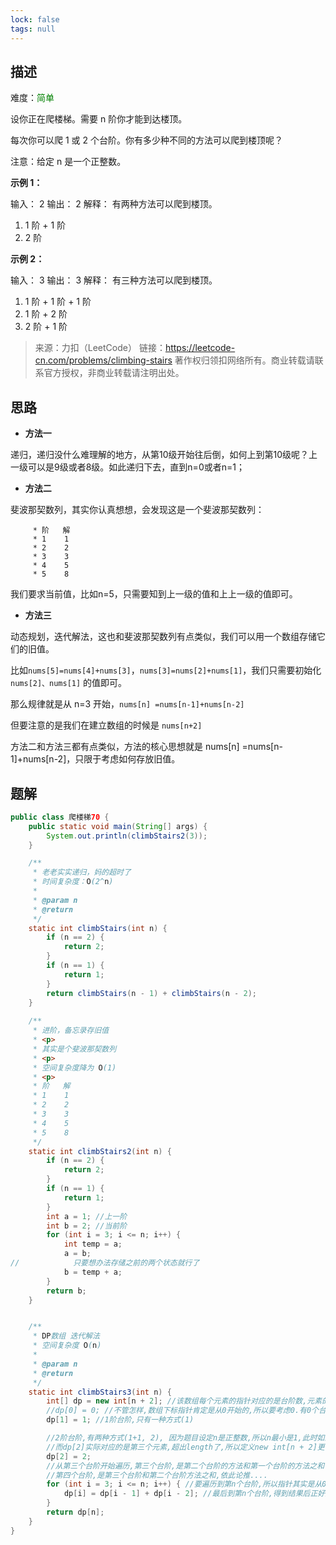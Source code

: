 ```yaml
---
lock: false
tags: null
---
```

## 描述

难度：<span style="color:green">简单</span>

设你正在爬楼梯。需要 n 阶你才能到达楼顶。

每次你可以爬 1 或 2 个台阶。你有多少种不同的方法可以爬到楼顶呢？

注意：给定 n 是一个正整数。

**示例 1：**

输入： 2
输出： 2
解释： 有两种方法可以爬到楼顶。

1.  1 阶 + 1 阶
2.  2 阶

**示例 2：**

输入： 3
输出： 3
解释： 有三种方法可以爬到楼顶。

1.  1 阶 + 1 阶 + 1 阶
2.  1 阶 + 2 阶
3.  2 阶 + 1 阶

> 来源：力扣（LeetCode）
> 链接：https://leetcode-cn.com/problems/climbing-stairs
> 著作权归领扣网络所有。商业转载请联系官方授权，非商业转载请注明出处。

## 思路

- **方法一**

递归，递归没什么难理解的地方，从第10级开始往后倒，如何上到第10级呢？上一级可以是9级或者8级。如此递归下去，直到n=0或者n=1；

- **方法二**

斐波那契数列，其实你认真想想，会发现这是一个斐波那契数列：

```
     * 阶   解
     * 1    1
     * 2    2
     * 3    3
     * 4    5
     * 5    8
```

我们要求当前值，比如n=5，只需要知到上一级的值和上上一级的值即可。

- **方法三**

动态规划，迭代解法，这也和斐波那契数列有点类似，我们可以用一个数组存储它们的旧值。

比如`nums[5]=nums[4]+nums[3]`，`nums[3]=nums[2]+nums[1]`，我们只需要初始化 `nums[2]、nums[1]` 的值即可。

那么规律就是从 n=3 开始，`nums[n] =nums[n-1]+nums[n-2]`

但要注意的是我们在建立数组的时候是 `nums[n+2]`



方法二和方法三都有点类似，方法的核心思想就是 nums[n] =nums[n-1]+nums[n-2]，只限于考虑如何存放旧值。



## 题解

```java
public class 爬楼梯70 {
    public static void main(String[] args) {
        System.out.println(climbStairs2(3));
    }

    /**
     * 老老实实递归，妈的超时了
     * 时间复杂度：O(2^n)
     *
     * @param n
     * @return
     */
    static int climbStairs(int n) {
        if (n == 2) {
            return 2;
        }
        if (n == 1) {
            return 1;
        }
        return climbStairs(n - 1) + climbStairs(n - 2);
    }
    
    /**
     * 进阶，备忘录存旧值
     * <p>
     * 其实是个斐波那契数列
     * <p>
     * 空间复杂度降为 O(1)
     * <p>
     * 阶   解
     * 1    1
     * 2    2
     * 3    3
     * 4    5
     * 5    8
     */
    static int climbStairs2(int n) {
        if (n == 2) {
            return 2;
        }
        if (n == 1) {
            return 1;
        }
        int a = 1; //上一阶
        int b = 2; //当前阶
        for (int i = 3; i <= n; i++) {
            int temp = a;
            a = b;
//            只要想办法存储之前的两个状态就行了
            b = temp + a;
        }
        return b;
    }


    /**
     * DP数组 迭代解法
     * 空间复杂度 O(n)
     *
     * @param n
     * @return
     */
    static int climbStairs3(int n) {
        int[] dp = new int[n + 2]; //该数组每个元素的指针对应的是台阶数,元素的值存放的是台阶数对应的方法数
        //dp[0] = 0; //不管怎样,数组下标指针肯定是从0开始的,所以要考虑0.有0个台阶,不需要爬,所以没有方法数(但从斐波那契角度,dp[0]=1)
        dp[1] = 1; //1阶台阶,只有一种方式(1)

        //2阶台阶,有两种方式(1+1, 2), 因为题目设定n是正整数,所以n最小是1,此时如果定义dp的长度是int[n + 1],则length=2
        //而dp[2]实际对应的是第三个元素,超出length了,所以定义new int[n + 2]更合理
        dp[2] = 2;
        //从第三个台阶开始遍历,第三个台阶,是第二个台阶的方法和第一个台阶的方法之和
        //第四个台阶,是第三个台阶和第二个台阶方法之和,依此论推....
        for (int i = 3; i <= n; i++) { //要遍历到第n个台阶,所以指针其实是从0到n,所以dp数组数量比n多1
            dp[i] = dp[i - 1] + dp[i - 2]; //最后到第n个台阶,得到结果后正好遍历完
        }
        return dp[n];
    }
}
```

